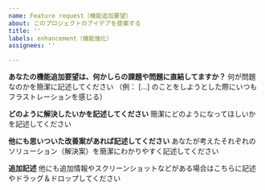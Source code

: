 ```yaml
---
name: Feature request（機能追加要望）
about: このプロジェクトのアイデアを提案する
title: ''
labels: enhancement（機能強化）
assignees: ''

---
```


**あなたの機能追加要望は、何かしらの課題や問題に直結してますか？**
何が問題なのかを簡潔に記述してください （例： [...] のことをしようとした際にいつもフラストレーションを感じる）

**どのように解決したいかを記述してください**
簡潔にどのようになってほしいかを記述してください

**他にも思いついた改善案があれば記述してください**
あなたが考えたそれぞれのソリューション（解決案）を簡潔にわかりやすく記述してください

**追加記述**
他にも追加情報やスクリーンショットなどがある場合はこちらに記述やドラッグ＆ドロップしてください
